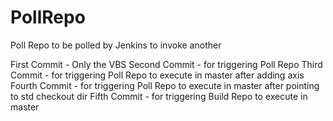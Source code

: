 # PollRepo
Poll Repo to be polled by Jenkins to invoke another

First Commit 		- Only the VBS
Second Commit 		- for triggering Poll Repo 
Third Commit		- for triggering Poll Repo to execute in master after adding axis
Fourth Commit		- for triggering Poll Repo to execute in master after pointing to std checkout dir
Fifth Commit		- for triggering Build Repo to execute in master

